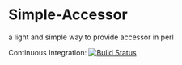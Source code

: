 Simple-Accessor
===============

a light and simple way to provide accessor in perl

Continuous Integration:
[![Build Status](https://travis-ci.org/atoomic/Simple-Accessor.svg?branch=master)](https://travis-ci.org/atoomic/Simple-Accessor)

